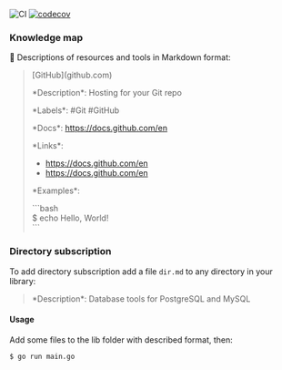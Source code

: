 ![CI](https://github.com/ant1k9/knowledge-map/workflows/test/badge.svg)
[![codecov](https://codecov.io/gh/ant1k9/knowledge-map/branch/main/graph/badge.svg)](https://codecov.io/gh/ant1k9/knowledge-map)

### Knowledge map

🔗 Descriptions of resources and tools in Markdown format:

> \[GitHub\]\(github.com\)
>
> \*Description\*: Hosting for your Git repo
>
> \*Labels\*: #Git #GitHub
>
> \*Docs\*: https://docs.github.com/en
>
> \*Links\*:
>  - https://docs.github.com/en
>  - https://docs.github.com/en
>
> \*Examples\*:
>
> \```bash  
> $ echo Hello, World!  
> \```  


### Directory subscription

To add directory subscription add a file `dir.md` to any directory in your library:

> \*Description\*: Database tools for PostgreSQL and MySQL

#### Usage

Add some files to the lib folder with described format, then:

```bash
$ go run main.go
```
